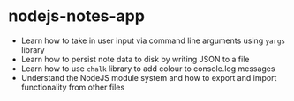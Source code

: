 # nodejs-notes-app

- Learn how to take in user input via command line arguments using `yargs` library
- Learn how to persist note data to disk by writing JSON to a file
- Learn how to use `chalk` library to add colour to console.log messages
- Understand the NodeJS module system and how to export and import functionality from other files
